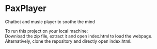 # PaxPlayer
Chatbot and music player to soothe the mind

To run this project on your local machine:<br />
Download the zip file, extract it and open index.html to load the webpage.
Alternatively, clone the repository and directly open index.html.
